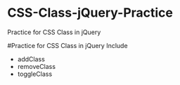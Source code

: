 # CSS-Class-jQuery-Practice
Practice for CSS Class in jQuery

#Practice for CSS Class in jQuery Include
- addClass
- removeClass
- toggleClass
